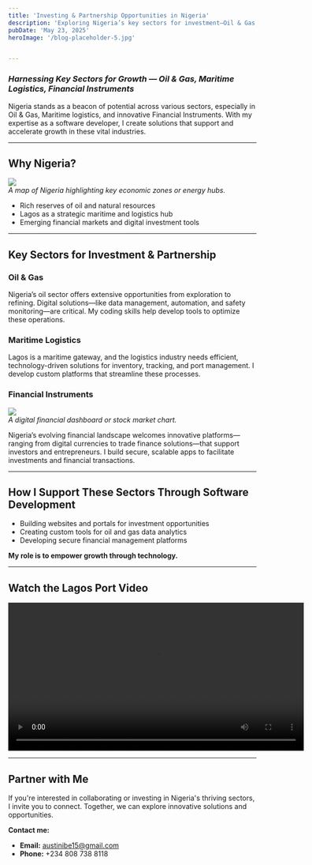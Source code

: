 ```yaml
---
title: 'Investing & Partnership Opportunities in Nigeria'
description: 'Exploring Nigeria’s key sectors for investment—Oil & Gas, Maritime Logistics, Financial Instruments—and how technology and software development can power growth.'
pubDate: 'May 23, 2025'
heroImage: '/blog-placeholder-5.jpg'


---
```




### *Harnessing Key Sectors for Growth — Oil & Gas, Maritime Logistics, Financial Instruments*

Nigeria stands as a beacon of potential across various sectors, especially in Oil & Gas, Maritime logistics, and innovative Financial Instruments. With my expertise as a software developer, I create solutions that support and accelerate growth in these vital industries.

---

## Why Nigeria?

![](/images/ng-01.jpg)  
*A map of Nigeria highlighting key economic zones or energy hubs.*

- Rich reserves of oil and natural resources  
- Lagos as a strategic maritime and logistics hub  
- Emerging financial markets and digital investment tools

---

## Key Sectors for Investment & Partnership

### **Oil & Gas**



Nigeria’s oil sector offers extensive opportunities from exploration to refining. Digital solutions—like data management, automation, and safety monitoring—are critical. My coding skills help develop tools to optimize these operations.

### **Maritime Logistics**



Lagos is a maritime gateway, and the logistics industry needs efficient, technology-driven solutions for inventory, tracking, and port management. I develop custom platforms that streamline these processes.

### **Financial Instruments**

![](/images/financial.jpg)  
*A digital financial dashboard or stock market chart.*

Nigeria’s evolving financial landscape welcomes innovative platforms—ranging from digital currencies to trade finance solutions—that support investors and entrepreneurs. I build secure, scalable apps to facilitate investments and financial transactions.

---

## How I Support These Sectors Through Software Development

- Building websites and portals for investment opportunities  
- Creating custom tools for oil and gas data analytics  
- Developing secure financial management platforms

**My role is to empower growth through technology.**

---

## Watch the Lagos Port Video

<video controls width="600">
  <source src="/videos/Lagos port.mp4" type="video/mp4" />
  Your browser does not support the video tag.
</video>

---

## Partner with Me

If you're interested in collaborating or investing in Nigeria's thriving sectors, I invite you to connect. Together, we can explore innovative solutions and opportunities.

**Contact me:**  
- **Email:** austinibe15@gmail.com  
- **Phone:** +234 808 738 8118